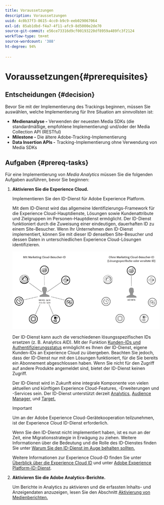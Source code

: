 ```yaml
---
title: Voraussetzungen
description: Voraussetzungen
uuid: 4c0b37f3-8615-4cc0-b9c9-eeb029067064
exl-id: 85ab1dbd-f4a7-4f11-afc9-8d5000e2de70
source-git-commit: e56ce73316d9cf00193220df8959a489fc3f2124
workflow-type: tm+mt
source-wordcount: '388'
ht-degree: 94%

---
```


# Voraussetzungen{#prerequisites}

## Entscheidungen {#decision}

Bevor Sie mit der Implementierung des Trackings beginnen, müssen Sie auswählen, welche Implementierung für Ihre Situation am sinnvollsten ist:

* **Medienanalyse -** Verwenden der neuesten Media SDKs (die standardmäßige, empfohlene Implementierung) und/oder der Media Collection API (RESTful)
* **Milestone -** Die ältere Adobe-Tracking-Implementierung
* **Data Insertion APIs -** Tracking-Implementierung ohne Verwendung von Media SDKs

## Aufgaben {#prereq-tasks}

Für eine Implementierung von *Media Analytics* müssen Sie die folgenden Aufgaben ausführen, bevor Sie beginnen:

1. **Aktivieren Sie die Experience Cloud.**

   Implementieren Sie den ID-Dienst für Adobe Experience Platform.

   Mit dem ID-Dienst wird das allgemeine Identifizierungs-Framework für die Experience Cloud-Hauptdienste, Lösungen sowie Kundenattribute und Zielgruppen im Personen-Hauptdienst ermöglicht. Der ID-Dienst funktioniert durch die Zuweisung einer eindeutigen, dauerhaften ID zu einem Site-Besucher. Wenn Ihr Unternehmen den ID-Dienst implementiert, können Sie mit dieser ID denselben Site-Besucher und dessen Daten in unterschiedlichen Experience Cloud-Lösungen identifizieren.

   ![](assets/mc_id_service_graphic.png)

   Der ID-Dienst kann auch die verschiedenen lösungsspezifischen IDs ersetzen (z. B. Analytics AID). Mit der Funktion [Kunden-IDs und Authentifizierungsstatus](https://experienceleague.adobe.com/docs/id-service/using/reference/authenticated-state.html) ermöglicht es Ihnen der ID-Dienst, eigene Kunden-IDs an Experience Cloud zu übergeben. Beachten Sie jedoch, dass der ID-Dienst nur mit den Lösungen funktioniert, für die Sie bereits ein Abonnement abgeschlossen haben. Wenn Sie nicht für den Zugriff auf andere Produkte angemeldet sind, bietet der ID-Dienst keinen Zugriff.

   Der ID-Dienst wird in Zukunft eine integrale Komponente von vielen aktuellen und künftigen Experience Cloud-Features, -Erweiterungen und -Services sein. Der ID-Dienst unterstützt derzeit [Analytics,](https://www.adobe.com/de/marketing-cloud/web-analytics.html) [Audience Manager,](https://www.adobe.com/de/marketing-cloud/data-management-platform.html) und [Target.](https://www.adobe.com/de/marketing-cloud/testing-targeting.html)

   >[!IMPORTANT]
   >
   >Um an der Adobe Experience Cloud-Gerätekooperation teilzunehmen, ist der Experience Cloud ID-Dienst erforderlich.

   Wenn Sie den ID-Dienst nicht implementiert haben, ist es nun an der Zeit, eine Migrationsstrategie in Erwägung zu ziehen. Weitere Informationen über die Bedeutung und die Rolle des ID-Dienstes finden Sie unter [Warum Sie den ID-Dienst im Auge behalten sollten.](https://theblog.adobe.com/why-new-adobe-marketing-cloud-id-service-should-be-on-your-radar/)

   Weitere Informationen zur Experience Cloud-ID finden Sie unter [Überblick über die Experience Cloud ID](https://experienceleague.adobe.com/docs/id-service/using/intro/overview.html) und unter [Adobe Experience Platform-ID-Dienst](https://experienceleague.adobe.com/docs/id-service/using/home.html).

1. **Aktivieren Sie die Adobe Analytics-Berichte.**

   Um Berichte in Analytics zu aktivieren und die erfassten Inhalts- und Anzeigendaten anzuzeigen, lesen Sie den Abschnitt [Aktivierung von Medienberichten.](/help/media-reports/media-reports-enable.md)
